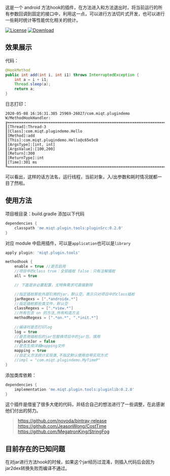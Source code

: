 这是一个 android 方法hook的插件，在方法进入和方法退出时，将当前运行的所有参数回调到固定的接口中，利用这一点，可以进行方法切片式开发，也可以进行一些耗时统计等性能优化相关的统计。

[![License](https://img.shields.io/badge/license-Apache%202-green.svg)](https://www.apache.org/licenses/LICENSE-2.0)
[![Download](https://api.bintray.com/packages/miqingtang/maven/pluginSrc/images/download.svg)](https://bintray.com/miqingtang/maven/pluginSrc)

## 效果展示
代码：
```java
@HookMethod
public int add(int i, int i1) throws InterruptedException {
    int a = i + i1;
    Thread.sleep(a);
    return a;
}
```
日志打印：
```
2020-05-08 16:16:31.385 25969-26027/com.miqt.plugindemo W/MethodHookHandler:  
╔======================================================================================
║[Thread]:Thread-3
║[Class]:com.miqt.plugindemo.Hello
║[Method]:add
║[This]:com.miqt.plugindemo.Hello@c65e5c0
║[ArgsType]:[int, int]
║[ArgsValue]:[100,200]
║[Return]:300
║[ReturnType]:int
║[Time]:301 ms
╚======================================================================================
```

可以看出，这样的话方法名，运行线程，当前对象，入/出参数和耗时情况就都一目了然啦。

## 使用方法

项目根目录：build.gradle 添加以下代码

```groovy
dependencies {
    classpath 'me.miqt.plugin.tools:pluginSrc:0.2.0'
}
```

对应 module 中启用插件，可以是`application`也可以是`library`

```groovy
apply plugin: 'miqt.plugin.tools'

methodhook {
    enable = true //是否启用
    //项目中的class true：全部插桩 false：只有注解插桩
    all = true

    // 下面是非必要配置，无特殊需求可直接删除

    //指定插桩那些外部引用的jar，默认空，表示只对项目中的class插桩
    jarRegexs = [".*androidx.*"]
    //指定插桩那些类文件，默认空
    classRegexs = [".*view.*"]
    //所有包含 on 的方法,所有构造方法
    methodRegexs = [".*on.*", ".*init.*"]
    
    //编译时是否打印log
    log = true
    //是否用插桩后的jar包替换项目中的jar包，慎用
    replaceJar = false
    //是否生成详细mapping文件
    mapping = true
    //自定义方法统计实现类,不指定默认使用自带实现方式
    //impl = "com.miqt.plugindemo.MyTimeP"
}
```

添加类库依赖：

```groovy
dependencies {
    implementation 'me.miqt.plugin.tools:pluginlib:0.2.0'
}
```

这个插件是借鉴了很多大佬的代码，并结合自己的想法进行了一些调整，在此感谢他们付出的努力。

> https://github.com/novoda/bintray-release  
> https://github.com/JeasonWong/CostTime  
> https://github.com/MegatronKing/StringFog  

## 目前存在的已知问题

在对jar进行方法hook的时候，如果这个jar经历过混淆，则插入代码后会因为jar2dex转换失败而编译不通过。
